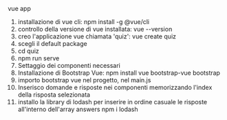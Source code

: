 vue app

1) installazione di vue cli: npm install -g @vue/cli
2) controllo della versione di vue installata: vue --version
3) creo l'applicazione vue chiamata 'quiz': vue create quiz
4) scegli il default package
5) cd quiz
6) npm run serve
7) Settaggio dei componenti necessari
8) Installazione di Bootstrap Vue: npm install vue bootstrap-vue bootstrap
9) importo bootstrap vue nel progetto, nel main.js
10) Inserisco domande e risposte nei componenti memorizzando l'index della risposta selezionata
11) installo la library di lodash per inserire in ordine casuale le risposte all'interno dell'array answers npm i lodash